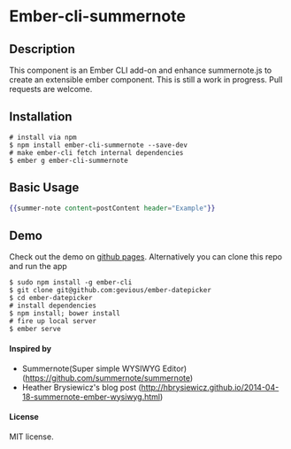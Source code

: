 # Ember-cli-summernote


## Description
This component is an Ember CLI add-on and enhance summernote.js 
to create an extensible ember component. This is still a work in progress. Pull requests are welcome.

## Installation
```
# install via npm
$ npm install ember-cli-summernote --save-dev
# make ember-cli fetch internal dependencies
$ ember g ember-cli-summernote
```

## Basic Usage
```handlebars
{{summer-note content=postContent header="Example"}}
```

## Demo
Check out the demo on [github pages](http://gevious.github.io/ember-datepicker/ "Ember-datepicker Demo").
Alternatively you can clone this repo and run the app

```
$ sudo npm install -g ember-cli
$ git clone git@github.com:gevious/ember-datepicker
$ cd ember-datepicker
# install dependencies
$ npm install; bower install
# fire up local server
$ ember serve
```


#### Inspired by
* Summernote(Super simple WYSIWYG Editor) (https://github.com/summernote/summernote) 
* Heather Brysiewicz's blog post (http://hbrysiewicz.github.io/2014-04-18-summernote-ember-wysiwyg.html)


#### License
MIT license.